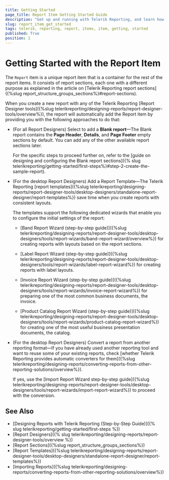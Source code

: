 ```yaml
---
title: Getting Started
page_title: Report Item Getting Started Guide
description: "Get up and running with Telerik Reporting, and learn how to create and use the Report item in reports."
slug: report_item_get_started
tags: telerik, reporting, report, items, item, getting, started
published: True
position: 1
---
```


# Getting Started with the Report Item 

The `Report` item is a unique report item that is a container for the rest of the report items. It consists of report sections, each one with a different purpose as explained in the article on [Telerik Reporting report sections]({%slug report_structure_groups_sections%}#report-sections).

When you create a new report with any of the Telerik Reporting [Report Designer tools]({%slug telerikreporting/designing-reports/report-designer-tools/overview%}), the report will automatically add the Report item by providing you with the following approaches to do that: 

* (For all Report Designers) Select to add a **Blank report**&mdash;The Blank report contains the **Page Header**, **Details**, and **Page Footer** empty sections by default. You can add any of the other available report sections later. 

  For the specific steps to proceed further on, refer to the [guide on designing and configuring the Blank report sections]({% slug telerikreporting/getting-started/first-steps%}#step-2-create-the-sample-report). 

* (For the desktop Report Designers) Add a Report Template&mdash;The Telerik Reporting [report templates]({%slug telerikreporting/designing-reports/report-designer-tools/desktop-designers/standalone-report-designer/report-templates%}) save time when you create reports with consistent layouts. 

  The templates support the following dedicated wizards that enable you to configure the initial settings of the report: 

  * [Band Report Wizard (step-by-step guide)]({%slug telerikreporting/designing-reports/report-designer-tools/desktop-designers/tools/report-wizards/band-report-wizard/overview%}) for creating reports with layouts based on the report sections.

  * [Label Report Wizard (step-by-step guide)]({%slug telerikreporting/designing-reports/report-designer-tools/desktop-designers/tools/report-wizards/label-report-wizard%}) for creating reports with label layouts.

  * [Invoice Report Wizard (step-by-step guide)]({%slug telerikreporting/designing-reports/report-designer-tools/desktop-designers/tools/report-wizards/invoice-report-wizard%}) for preparing one of the most common business documents, the invoice.

  * [Product Catalog Report Wizard (step-by-step guide)]({%slug telerikreporting/designing-reports/report-designer-tools/desktop-designers/tools/report-wizards/product-catalog-report-wizard%}) for creating one of the most useful business presentation documents, the catalog.


* (For the desktop Report Designers) Convert a report from another reporting format&mdash;If you have already used another reporting tool and want to reuse some of your existing reports, check [whether Telerik Reporting provides automatic converters for them]({%slug telerikreporting/designing-reports/converting-reports-from-other-reporting-solutions/overview%}). 

  If yes, use the [Import Report Wizard step-by-step guide]({%slug telerikreporting/designing-reports/report-designer-tools/desktop-designers/tools/report-wizards/import-report-wizard%}) to proceed with the conversion.


## See Also

* [Designing Reports with Telerik Reporting (Step-by-Step Guide)]({% slug telerikreporting/getting-started/first-steps %})
* [Report Designers]({% slug telerikreporting/designing-reports/report-designer-tools/overview %})
* [Report Sections]({%slug report_structure_groups_sections%})
* [Report Templates]({%slug telerikreporting/designing-reports/report-designer-tools/desktop-designers/standalone-report-designer/report-templates%})
* [Importing Reports]({%slug telerikreporting/designing-reports/converting-reports-from-other-reporting-solutions/overview%})